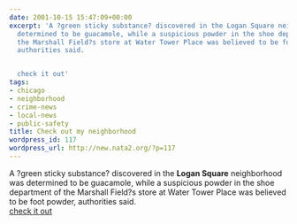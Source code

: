 ```yaml
---
date: 2001-10-15 15:47:09+00:00
excerpt: 'A ?green sticky substance? discovered in the Logan Square neighborhood was
  determined to be guacamole, while a suspicious powder in the shoe department of
  the Marshall Field?s store at Water Tower Place was believed to be foot powder,
  authorities said.


  check it out'
tags:
- chicago
- neighborhood
- crime-news
- local-news
- public-safety
title: Check out my neighborhood
wordpress_id: 117
wordpress_url: http://new.nata2.org/?p=117
---
```


A ?green sticky substance? discovered in the <b>Logan Square</b> neighborhood was determined to be guacamole, while a suspicious powder in the shoe department of the Marshall Field?s store at Water Tower Place was believed to be foot powder, authorities said.
<br>
<a href="http://chicagotribune.com/news/local/chi-011015anthrax.story?coll=chi%2Dnewslocal%2Dhed">check it out</a>